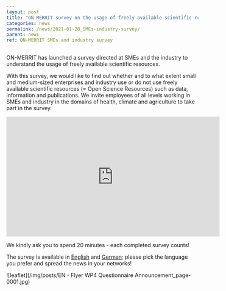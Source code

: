 ```yaml
---
layout: post
title: "ON-MERRIT survey on the usage of freely available scientific resources in SMEs and industry"
categories: news
permalink: /news/2021-01-20_SMEs-industry-survey/
parent: news
ref: ON-MERRIT SMEs and industry survey
---
```


ON-MERRIT has launched a survey directed at SMEs and the industry to understand the usage of freely available scientific resources.

With this survey, we would like to find out whether and to what extent small and medium-sized enterprises and industry use or do not use freely available scientific resources (= Open Science Resources) such as data, information and publications.
We invite employees of all levels working in SMEs and industry in the domains of health, climate and agriculture to take part in the survey.

<div class="responsive-embed">
<iframe width="560" height="315" src="https://www.youtube.com/embed/dQw4w9WgXcQ" frameborder="0" allow="accelerometer; autoplay; clipboard-write; encrypted-media; gyroscope; picture-in-picture" allowfullscreen></iframe>
</div>

We kindly ask you to spend 20 minutes - each completed survey counts!

The survey is available in [English](https://survey.know-center.tugraz.at/index.php?r=survey/index&sid=311541&lang=en) and [German](https://survey.know-center.tugraz.at/index.php?r=survey/index&sid=311541&lang=de); please pick the language you prefer and spread the news in your networks!

![leaflet](/img/posts/EN - Flyer WP4 Questionnaire Announcement_page-0001.jpg)
